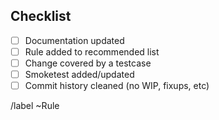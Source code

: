## Checklist

- [ ] Documentation updated
- [ ] Rule added to recommended list
- [ ] Change covered by a testcase
- [ ] Smoketest added/updated
- [ ] Commit history cleaned (no WIP, fixups, etc)

/label ~Rule
